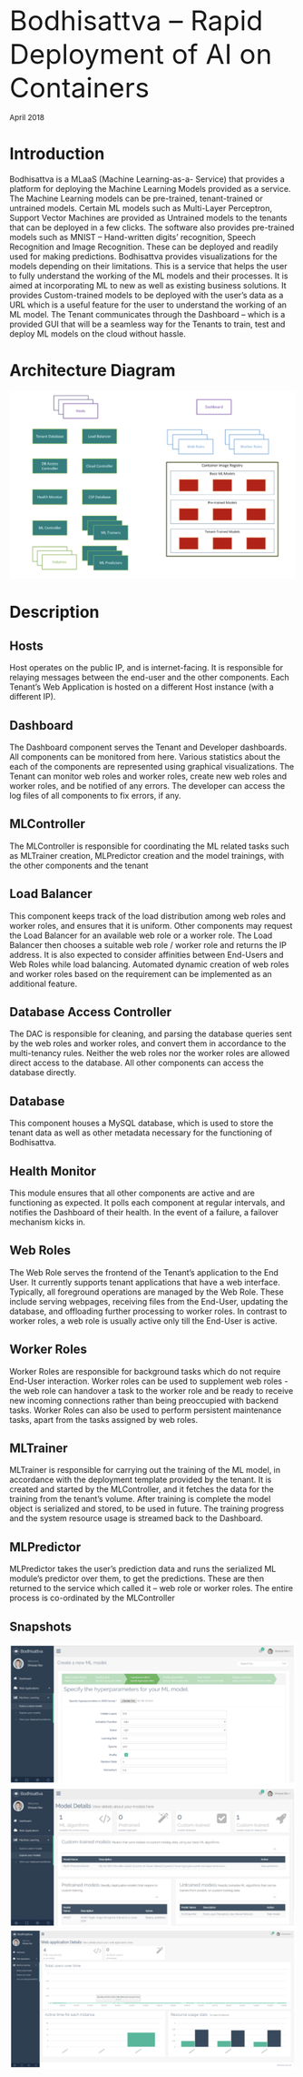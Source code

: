 <font size="12">Bodhisattva – Rapid Deployment of AI on Containers</font>

<font size="2">April 2018</font>

# Introduction
Bodhisattva is a MLaaS (Machine Learning-as-a- Service) that provides a platform for deploying the Machine Learning Models provided as a service. The Machine Learning models can be pre-trained, tenant-trained or untrained models. Certain ML models such as Multi-Layer Perceptron, Support Vector Machines are provided as Untrained models to the tenants that can be deployed in a few clicks. The software also provides pre-trained models such as MNIST – Hand-written digits’ recognition, Speech Recognition and Image Recognition. These can be deployed and readily used for making predictions. Bodhisattva provides visualizations for the models depending on their limitations. This is a service that helps the user to fully understand the working of the ML models and their processes. It is aimed at incorporating ML to new as well as existing business solutions. It provides Custom-trained models to be deployed with the user’s data as a URL which is a useful feature for the user to understand the working of an ML model. The Tenant communicates through the Dashboard – which is a provided GUI that will be a seamless way for the Tenants to train, test and deploy ML models on the cloud without hassle.

# Architecture Diagram
![alt text](images/diagram.png)

# Description
## Hosts
Host operates on the public IP, and is internet-facing. It is responsible for relaying messages between the end-user and the other components. Each Tenant’s Web Application is hosted on a different Host instance (with a different IP).

## Dashboard
The Dashboard component serves the Tenant and Developer dashboards. All components can be monitored from here. Various statistics about the each of the components are represented using  graphical visualizations. The Tenant can monitor web roles and worker roles, create new web roles and worker roles, and be notified of any errors. The developer can access the log files of all components to fix errors, if any.

## MLController
The MLController is responsible for coordinating the ML related tasks such as MLTrainer creation, MLPredictor creation and the model trainings, with the other components and the tenant

## Load Balancer
This component keeps track of the load distribution among web roles and worker roles, and ensures that it is uniform. Other components may request the Load Balancer for an available web role or a worker role. The Load Balancer then chooses a suitable web role / worker role and returns the IP address. It is also expected to consider affinities between End-Users and Web Roles while load balancing. Automated dynamic creation of web roles and worker roles based on the requirement can be implemented as an additional feature.

## Database Access Controller
The DAC is responsible for cleaning, and parsing the database queries sent by the web roles and worker roles, and convert them in accordance to the multi-tenancy rules. Neither the web roles nor the worker roles are allowed direct access to the database. All other components can access the database directly.

## Database
This component houses a MySQL database, which is used to store the tenant data as well as other metadata necessary for the functioning of Bodhisattva.

## Health Monitor
This module ensures that all other components are active and are functioning as expected. It polls each component at regular intervals, and notifies the Dashboard of their health. In the event of a failure, a failover mechanism kicks in.

## Web Roles
The Web Role serves the frontend of the Tenant’s application to the End User. It currently supports tenant applications that have a web interface. Typically, all foreground operations are managed by the Web Role. These include serving webpages, receiving files from the End-User, updating the database, and offloading further processing to worker roles. In contrast to worker roles, a web role is usually active only till the End-User is active.

## Worker Roles
Worker Roles are responsible for background tasks which do not require End-User interaction. Worker roles can be used to supplement web roles - the web role can handover a task to the worker role and be ready to receive new incoming connections rather than being preoccupied with backend tasks. Worker Roles can also be used to perform persistent maintenance tasks, apart from the tasks assigned by web roles.

## MLTrainer
MLTrainer is responsible for carrying out the training of the ML model, in accordance with the deployment template provided by the tenant. It is created and started by the MLController, and it fetches the data for the training from the tenant’s volume. After training is complete the model object is serialized and stored, to be used in future. The training progress and the system resource usage is streamed back to the Dashboard.

## MLPredictor
MLPredictor takes the user’s prediction data and runs the serialized ML module’s predictor over them, to get the predictions. These are then returned to the service which called it – web role or worker roles. The entire process is co-ordinated by the MLController

## Snapshots
![alt text](images/demo1.png)
![alt text](images/demo2.png)
![alt text](images/demo3.png)